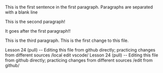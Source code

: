 This is the first sentence in the first paragraph. Paragraphs are separated with a blank line 

This is the second paragraph!

 It goes after the first paragraph!!

This is the third paragraph. This is the first change to this file. 

Lesson 24 (pull) -- Editing this file from github directly; practicing changes from different sources /local edit vscode/ 
Lesson 24 (pull) -- Editing this file from github directly; practicing changes from different sources /edit from github/ 

